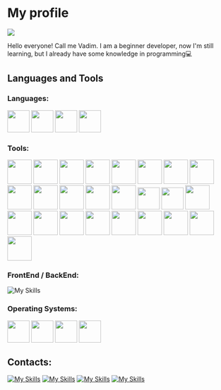 # My profile
<img src="https://komarev.com/ghpvc/?username=vadbash&style=for-the-badge">

Hello everyone! Call me Vadim. I am a beginner developer, now I'm still learning, but I already have some knowledge in programming💻

## Languages and Tools
### Languages:

<div>
<img width="50" src="https://user-images.githubusercontent.com/25181517/183423507-c056a6f9-1ba8-4312-a350-19bcbc5a8697.png"/>
<img width="50" src="https://skillicons.dev/icons?i=php"/>
<img width="50" src="https://skillicons.dev/icons?i=c"/>
<img width="50" src="https://skillicons.dev/icons?i=cpp"/>
</div>

### Tools:
<div>
<img width="55" src="https://skillicons.dev/icons?i=linux"/>
<img width="55" src="https://skillicons.dev/icons?i=bots"/>
<img width="55" src="https://skillicons.dev/icons?i=django"/>
<img width="55" src="https://skillicons.dev/icons?i=flask"/>
<img width="55" src="https://img.icons8.com/?size=512&id=59952&format=png"/>
<img width="55" src="https://skillicons.dev/icons?i=sqlite"/> 
<img width="55" src="https://skillicons.dev/icons?i=mysql"/>
<img width="55" src="https://skillicons.dev/icons?i=postgresql"/>
<img width="55" src="https://skillicons.dev/icons?i=git"/>
<img width="55" src="https://skillicons.dev/icons?i=github"/>
<img width="55" src="https://skillicons.dev/icons?i=githubactions"/>
<img width="55" src="https://img.icons8.com/?size=96&id=8RgdCJicqnxl&format=png"/>
<img width="55" src="https://user-images.githubusercontent.com/25181517/192108376-c675d39b-90f6-4073-bde6-5a9291644657.png"/>
<img width="50" src="https://user-images.githubusercontent.com/25181517/192108889-232b3431-a585-4b36-a62d-9078bd3641d9.png"/>
<img width="50" src="https://user-images.githubusercontent.com/25181517/184117132-9e89a93b-65fb-47c3-91e7-7d0f99e7c066.png"/>
<img width="55" src="https://skillicons.dev/icons?i=vscode"/>
<img width="55" src="https://user-images.githubusercontent.com/25181517/190887576-6653f877-8439-4521-82f3-403086ead892.png"/>
<img width="55" src="https://img.icons8.com/?size=2x&id=13444&format=png"/>
<img width="55" src="https://skillicons.dev/icons?i=fastapi"/>
<img width="55" src="https://skillicons.dev/icons?i=md"/>
<img width="55" src="https://user-images.githubusercontent.com/25181517/192109061-e138ca71-337c-4019-8d42-4792fdaa7128.png"/>
<img width="55" src="https://img.icons8.com/?size=2x&id=WbRVMGxHh74X&format=png"/>
<img width="55" src="https://skillicons.dev/icons?i=powershell"/>
<img width="55" src="https://skillicons.dev/icons?i=bash"/>
<img width="55" src="https://skillicons.dev/icons?i=stackoverflow"/>
</div>

### FrontEnd / BackEnd:
![My Skills](https://skillicons.dev/icons?i=html,css,sass,jquery,js,bootstrap,wordpress,nodejs,figma)

### Operating Systems:
<div >
<img width="50" src="https://img.icons8.com/?size=512&id=e9ne6HZHvrji&format=png"/>
<img width="50" src="https://user-images.githubusercontent.com/25181517/186884156-e63da389-f3e1-4dca-a6c1-d76e886ba22a.png"/>
<img width="50" src="https://user-images.githubusercontent.com/25181517/186885787-4011a347-1f68-472c-bf8b-31ed1bb4f8ce.png"/>
<img width="50" src="https://user-images.githubusercontent.com/25181517/186884150-05e9ff6d-340e-4802-9533-2c3f02363ee3.png"/>
</div>

## Contacts:
[![My Skills](https://skillicons.dev/icons?i=discord)](https://discord.com/users/Vadik#9484/)
[![My Skills](https://skillicons.dev/icons?i=instagram)](https://www.instagram.com/vadysic/)
[![My Skills](https://skillicons.dev/icons?i=twitter)](https://twitter.com/Vadbash123)
[![My Skills](https://skillicons.dev/icons?i=linkedin)](https://www.linkedin.com/in/vadim-bashkatov-699637292/)
